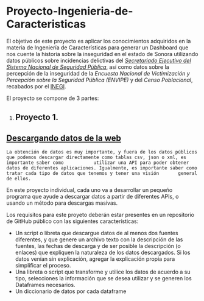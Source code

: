 # Proyecto-Ingenieria-de-Caracteristicas

El objetivo de este proyecto es aplicar los conocimientos adquiridos en la materia de Ingeniería de Características para generar un Dashboard que nos cuente la historia sobre la inseguridad en el estado de Sonora utilizando datos públicos sobre incidencias delictivas del [*Secretariado Ejecutivo del Sistema Nacional de Seguridad Pública*](https://www.gob.mx/sesnsp), así como datos sobre la percepción de la inseguridad de la *Encuesta Nacional de Victimización y Percepción sobre la Seguridad Pública (ENVIPE)* y del *Censo Poblacional*, recabados por el [INEGI](https://www.inegi.org.mx/default.html). 

El proyecto se compone de 3 partes: 

1.  ## Proyecto 1.
  ## [Descargando datos de la web](https://github.com/osirisizs/Proyecto-Ingenieria-de-Caracteristicas/blob/main/Proyecto1_Descargando_Datos.ipynb)
    La obtención de datos es muy importante, y fuera de los datos públicos que podemos descargar directamente como tablas csv, json o xml, es importante saber como           utilizar una API para poder obtener datos de diferentes aplicaciones. Igualmente, es importante saber como tratar cada tipo de datos que tenemos y tener una visión       general de ellos.

En este proyecto individual, cada uno va a desarrollar un pequeño programa que ayude a descargar datos a partir de diferentes APIs, o usando un método para descargas masivas.

Los requisitos para este proyeto deberán estar presentes en un repositorio de GitHub público con las siguientes características:

+ Un script o libreta que descargue datos de al menos dos fuentes diferentes, y que genere un archivo texto con la descripción de las fuentes, las fechas de descarga y de ser posible la descripción (o enlaces) que expliquen la naturaleza de los datos descargados. Si los datos venían sin explicación, agregar la explicación propia para simplificar el proceso.
+ Una libreta o script que transforme y utilice los datos de acuerdo a su tipo, selecciones la información que se desea utilizar y se generen los Dataframes necesarios.
+ Un diccionario de datos por cada dataframe
